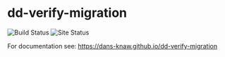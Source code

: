 dd-verify-migration
===========
![Build Status](https://github.com/DANS-KNAW/dd-verify-migration/actions/workflows/build.yml/badge.svg)
![Site Status](https://github.com/DANS-KNAW/dd-verify-migration/actions/workflows/docs.yml/badge.svg)

For documentation see: https://dans-knaw.github.io/dd-verify-migration

